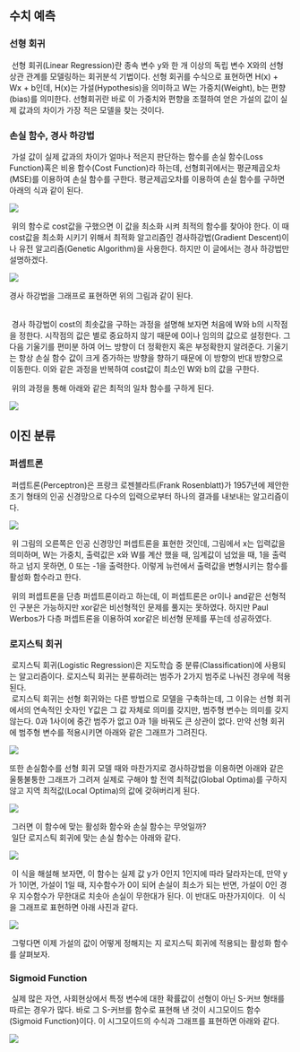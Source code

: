 <h2 id="-">수치 예측</h2>

<h3 id="-">선형 회귀</h3>

&nbsp;선형 회귀(Linear Regression)란 종속 변수 y와 한 개 이상의 독립 변수 X와의 선형 상관 관계를 모델링하는 회귀분석 기법이다.
선형 회귀를 수식으로 표현하면 H(x) + Wx + b인데, H(x)는 가설(Hypothesis)을 의미하고 W는 가중치(Weight), b는 편향(bias)를 의미한다.
선형회귀란 바로 이 가중치와 편향을 조절하여 얻은 가설의 값이 실제 값과의 차이가 가장 적은 모델을 찾는 것이다.

<h3 id="-">손실 함수, 경사 하강법</h3>

&nbsp;가설 값이 실제 값과의 차이가 얼마나 적은지 판단하는 함수를 손실 함수(Loss Function)혹은 비용 함수(Cost Function)라 하는데, 선형회귀에서는 평균제곱오차(MSE)를 이용하여 손실 함수를 구한다. 평균제곱오차를 이용하여 손실 함수를 구하면 아래의 식과 같이 된다. 

<p><img src="/Image/cost_function.png"></p>

&nbsp;위의 함수로 cost값을 구했으면 이 값을 최소화 시켜 최적의 함수를 찾아야 한다. 이 때 cost값을 최소화 시키기 위해서 최적화 알고리즘인 경사하강법(Gradient Descent)이나 유전 알고리즘(Genetic Algorithm)을 사용한다. 하지만 이 글에서는 경사 하강법만 설명하겠다.

<p><img src="/Image/GradientDescent.png"></p>

경사 하강법을 그래프로 표현하면 위의 그림과 같이 된다.

<br>&nbsp;경사 하강법이 cost의 최솟값을 구하는 과정을 설명해 보자면 처음에 W와 b의 시작점을 정한다. 시작점의 값은 별로 중요하지 않기 때문에 0이나 임의의 값으로 설정한다. 그 다음 기울기를 편미분 하여 어느 방향이 더 정확한지 혹은 부정확한지 알려준다. 기울기는 항상 손실 함수 값이 크게 증가하는 방향을 향하기 때문에 이 방향의 반대 방향으로 이동한다. 이와 같은 과정을 반복하여 cost값이 최소인 W와 b의 값을 구한다.

&nbsp;위의 과정을 통해 아래와 같은 최적의 일차 함수를 구하게 된다.

<p><img src="/Image/Linear_Regression.png"></p>

<h2 id="-">이진 분류</h2>

<h3 id="-">퍼셉트론</h3>

&nbsp;퍼셉트론(Perceptron)은 프랑크 로젠블라트(Frank Rosenblatt)가 1957년에 제안한 초기 형태의 인공 신경망으로 다수의 입력으로부터 하나의 결과를 내보내는 알고리즘이다.

<p><img src="/Image/Perceptrons.jpg"></p>

&nbsp;위 그림의 오른쪽은 인공 신경망인 퍼셉트론을 표현한 것인데, 그림에서 x는 입력값을 의미하며, W는 가중치, 출력값은 x와 W를 계산 했을 때, 임계값이 넘었을 때, 1을 출력하고 넘지 못하면, 0 또는 -1을 출력한다. 이렇게 뉴런에서 출력값을 변형시키는 함수를 활성화 함수라고 한다.

&nbsp;위의 퍼셉트론을 단층 퍼셉트론이라고 하는데, 이 퍼셉트론은 or이나 and같은 선형적인 구분은 가능하지만 xor같은 비선형적인 문제를 풀지는 못하였다. 하지만 Paul Werbos가 다층 퍼셉트론을 이용하여 xor같은 비선형 문제를 푸는데 성공하였다.

<h3 id="-">로지스틱 회귀</h3>

&nbsp;로지스틱 회귀(Logistic Regression)은 지도학습 중 분류(Classification)에 사용되는 알고리즘이다. 로지스틱 회귀는 분류하려는 범주가 2가지 범주로 나눠진 경우에 적용된다.
<br>&nbsp;로지스틱 회귀는 선형 회귀와는 다른 방법으로 모델을 구축하는데, 그 이유는 선형 회귀에서의 연속적인 숫자인 Y값은 그 값 자체로 의미를 갖지만, 범주형 변수는 의미를 갖지 않는다. 0과 1사이에 중간 범주가 없고 0과 1을 바꿔도 큰 상관이 없다. 만약 선형 회귀에 범주형 변수를 적용시키면 아래와 같은 그래프가 그려진다.

<p><img src="/Image/wrongLogistic.png"></p>

또한 손실함수를 선형 회귀 모델 때와 마찬가지로 경사하강법을 이용하면 아래와 같은 울퉁불퉁한 그래프가 그려져 실제로 구해야 할 전역 최적값(Global Optima)를 구하지 않고 지역 최적값(Local Optima)의 값에 갖혀버리게 된다.

<p><img src="/Image/wrongCost.png"></p>

&nbsp;그러면 이 함수에 맞는 활성화 함수와 손실 함수는 무엇일까?
<br>&nbsp;일단 로지스틱 회귀에 맞는 손실 함수는 아래와 같다.

<p><img src="/Image/Logistic_cost.png"></p>

&nbsp;이 식을 해설해 보자면, 이 함수는 실제 값 y가 0인지 1인지에 따라 달라자는데, 만약 y가 1이면, 가설이 1일 때, 지수함수가 0이 되어 손실이 최소가 되는 반면, 가설이 0인 경우 지수함수가 무한대로 치솟아 손실이 무한대가 된다. 이 반대도 마찬가지이다.
&nbsp;이 식을 그래프로 표현하면 아래 사진과 같다.

<p><img src="/Image/Logistic_cost_graph.png"></p>

&nbsp;그렇다면 이제 가설의 값이 어떻게 정해지는 지 로지스틱 회귀에 적용되는 활성화 함수를 살펴보자.

<h3 id="-">Sigmoid Function</h3>

&nbsp;실제 많은 자연, 사회현상에서 특정 변수에 대한 확률값이 선형이 아닌 S-커브 형태를 따르는 경우가 많다. 바로 그 S-커브를 함수로 표현해 낸 것이 시그모이드 함수(Sigmoid Function)이다. 이 시그모이드의 수식과 그래프를 표현하면 아래와 같다.

<p><img src="ANN_Sigmoid.png"></p>


